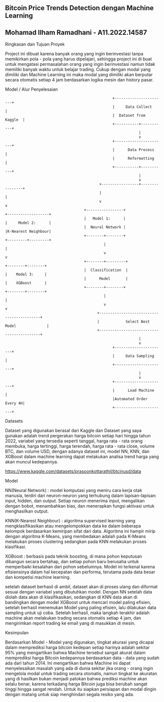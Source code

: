 ## Bitcoin Price Trends Detection dengan Machine Learning

## Mohamad Ilham Ramadhani - A11.2022.14587


Ringkasan dan Tujuan Proyek

Project ini dibuat karena banyak orang yang ingin berinvestasi tanpa memikirkan pola - pola yang harus dipelajari, sehingga project ini di buat untuk mengatasi permasalahan orang yang ingin berinvestasi namun tidak memiliki banyak waktu untuk belajar trading. Cukup dengan modal yang dimiliki dan Machine Learning ini maka modal yang dimiliki akan berputar secara otomatis setiap 4 jam berdasarkan logika mesin dan history pasar.

Model / Alur Penyelesaian 

                                                     +-----------------------+
                                                     |     Data Collect      |
                                                     |  Dataset from Kaggle  |
                                                     +-----------+-----------+
                                                                 |
                                                                 v
                                                     +-----------------------+
                                                     |      Data Process     |
                                                     |      Reformatting     |
                                                     +-----------+-----------+
                                                                 |
                                                                 v
                                               +-----------------+----------------+
                                               |                                  |
                                               v                                  v
                                        +-----------------+               +-------------------+
                                        |   Model 1:      |               |     Model 2:      |
                                        |  Neural Network |               |K-Nearest Neighbour|
                                        +--------+--------+               +---------+---------+
                                                 |                                  |
                                                 v                                  v
                                        +--------+---------+               +--------+--------+
                                        |  Classification  |               |    Model 3:     |
                                        |      Model       |               |    XGBoost      |
                                        +--------+--------+               +--------+--------+
                                                 |                                  |
                                                 v                                  v
                                              +-------------------------------------------+
                                              |            Select Best Model              |
                                              +-------------------------------------------+
                                                                 |
                                                                 v
                                                     +-----------------------+
                                                     |     Data Sampling     |
                                                     +-----------------------+
                                                                 |
                                                                 v
                                                     +-----------------------+
                                                     |      Load Machine      |
                                                     |Automated Order Every 4H|
                                                     +-----------------------+

Datasets

Dataset yang digunakan berasal dari Kaggle dan Dataset yang saya gunakan adalah trend pergerakan harga bitcoin setiap hari hingga tahun 2022, variabel yang tersedia seperti tanggal, harga rata - rata orang membuka, harga tertinggi, harga terendah, harga rata - rata close, volume BTC, dan volume USD, dengan adanya dataset ini, model NN, KNN, dan XGBoost dalam machine learning dapat melakukan analisa trend harga yang akan muncul kedepannya.

https://www.kaggle.com/datasets/prasoonkottarathil/btcinusd/data

Model

NN(Neural Network) : model komputasi yang meniru cara kerja otak manusia, terdiri dari neuron-neuron yang terhubung dalam lapisan-lapisan: input, hidden, dan output. Setiap neuron menerima input, mengalikan dengan bobot, menambahkan bias, dan menerapkan fungsi aktivasi untuk menghasilkan output.

KNN(K-Nearest Neighbour) : algoritma supervised learning yang mengklasifikasikan atau mengelompokkan data ke dalam beberapa kelompok berdasarkan kemiripan sifat dari data. Algoritma ini hampir mirip dengan algoritma K-Means, yang membedakan adalah pada K-Means melakukan proses clustering sedangkan pada KNN melakukan proses klasifikasi.

XGBoost : berbasis pada teknik boosting, di mana pohon keputusan dibangun secara bertahap, dan setiap pohon baru berusaha untuk memperbaiki kesalahan dari pohon sebelumnya. Model ini terkenal karena efisiensinya dalam hal kecepatan dan performa, terutama pada data besar dan kompetisi machine learning.

setelah dataset berhasil di ambil, dataset akan di proses ulang dan diformat sesuai dengan variabel yang dibutuhkan model. Dengan NN setelah data diolah data akan di klasifikasikan, sedangkan di KNN data akan di bandingkan dengan model XGBoost untuk mencari model paling efisien, setelah berhasil menemukan Model yang paling efisien, lalu dilakukan data sampling untuk uji coba. Setelah berhasil, maka langkah terakhir adalah machine akan melakukan trading secara otomatis setiap 4 jam, dan mengirimkan report trading ke email yang di masukkan di mesin. 

Kesimpulan

Berdasarkan Model - Model yang digunakan, tingkat akurasi yang dicapai dalam memprediksi harga bitcoin kedepan setiap harinya adalah sekitar 95% yang mengartikan bahwa Machine tersebut sangat akurat dalam memprediksi harga Bitcoin kedepannya berdasarkan data - data yang sudah ada dari tahun 2014. Ini mengartikan bahwa Machine ini dapat menyelesaikan masalah yang ada di dunia sekitar jika orang - orang ingin mengelola modal untuk trading secara otomatis, namun tingkat ke akuratan yang di hasilkan bukan menjadi patokan bahwa prediksi machine akan selalu benar, karena terkadang harga Bitcoin juga bisa berubah sangat tinggi hingga sangat rendah. Untuk itu siapkan persiapan dan modal dingin dengan matang untuk siap menghindari segala resiko yang ada.
